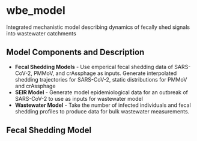 # wbe_model

Integrated mechanistic model describing dynamics of fecally shed signals into wastewater catchments

## Model Components and Description
- **Fecal Shedding Models** - Use emperical fecal shedding data of SARS-CoV-2, PMMoV, and crAssphage as inputs. Generate interpolated shedding trajectories for SARS-CoV-2, static distributions for PMMoV and crAssphage
- **SEIR Model** - Generate model epidemiological data for an outbreak of SARS-CoV-2 to use as inputs for wastewater model
- **Wastewater Model** - Take the number of infected individuals and fecal shedding profiles to produce data for bulk wastewater measurements.

## Fecal Shedding Model
